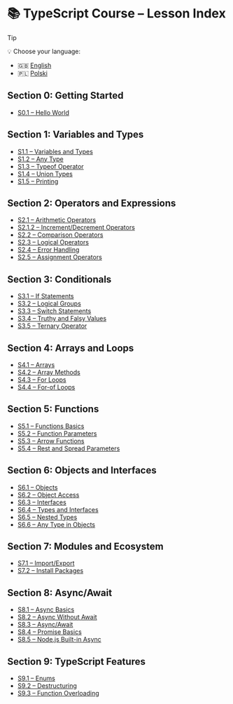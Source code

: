 # 📚 TypeScript Course – Lesson Index

> [!TIP]
> 💡 Choose your language:
>
> - 🇬🇧 [English](./README.md)
> - 🇵🇱 [Polski](./README.pl.md)

## Section 0: Getting Started

- [S0.1 – Hello World](./0-base/1-hello-world.ts)

## Section 1: Variables and Types

- [S1.1 – Variables and Types](./1-variables-and-types/1-vars-types.ts)
- [S1.2 – Any Type](./1-variables-and-types/2-any.ts)
- [S1.3 – Typeof Operator](./1-variables-and-types/3-typeof.ts)
- [S1.4 – Union Types](./1-variables-and-types/4-union-types.ts)
- [S1.5 – Printing](./1-variables-and-types/5-printing.ts)

## Section 2: Operators and Expressions

- [S2.1 – Arithmetic Operators](./2-operators-and-expressions/1-arithmetic.ts)
- [S2.1.2 – Increment/Decrement Operators](./2-operators-and-expressions/1.2-increment-decrement.ts)
- [S2.2 – Comparison Operators](./2-operators-and-expressions/2-comparison.ts)
- [S2.3 – Logical Operators](./2-operators-and-expressions/3-logic.ts)
- [S2.4 – Error Handling](./2-operators-and-expressions/4-error-handling.ts)
- [S2.5 – Assignment Operators](./2-operators-and-expressions/5-assignment.ts)

## Section 3: Conditionals

- [S3.1 – If Statements](./3-conditionals/1-if-statement.ts)
- [S3.2 – Logical Groups](./3-conditionals/2-logical-groups.ts)
- [S3.3 – Switch Statements](./3-conditionals/3-switch-statements.ts)
- [S3.4 – Truthy and Falsy Values](./3-conditionals/4-truthy-falsy.ts)
- [S3.5 – Ternary Operator](./3-conditionals/5-ternary.ts)

## Section 4: Arrays and Loops

- [S4.1 – Arrays](./4-arrays-and-loops/1-arrays.ts)
- [S4.2 – Array Methods](./4-arrays-and-loops/2-array-methods.ts)
- [S4.3 – For Loops](./4-arrays-and-loops/3-for-loop.ts)
- [S4.4 – For-of Loops](./4-arrays-and-loops/4-for-of-loops.ts)

## Section 5: Functions

- [S5.1 – Functions Basics](./5-functions/1-functions.ts)
- [S5.2 – Function Parameters](./5-functions/2-function-params.ts)
- [S5.3 – Arrow Functions](./5-functions/3-arrow-functions.ts)
- [S5.4 – Rest and Spread Parameters](./5-functions/4-rest-spread-params.ts)

## Section 6: Objects and Interfaces

- [S6.1 – Objects](./6-objects-interfaces/1-objects.ts)
- [S6.2 – Object Access](./6-objects-interfaces/2-object-access.ts)
- [S6.3 – Interfaces](./6-objects-interfaces/3-interfaces.ts)
- [S6.4 – Types and Interfaces](./6-objects-interfaces/4-types-and-interfaces.ts)
- [S6.5 – Nested Types](./6-objects-interfaces/5-nested-types.ts)
- [S6.6 – Any Type in Objects](./6-objects-interfaces/6-any.ts)

## Section 7: Modules and Ecosystem

- [S7.1 – Import/Export](./7-modules-and-ecosystem/1-import-export.ts)
- [S7.2 – Install Packages](./7-modules-and-ecosystem/2-install-packages.ts)

## Section 8: Async/Await

- [S8.1 – Async Basics](./8-async-await/1-async-basic.ts)
- [S8.2 – Async Without Await](./8-async-await/2-async-without-await.ts)
- [S8.3 – Async/Await](./8-async-await/3-async-await.ts)
- [S8.4 – Promise Basics](./8-async-await/promises-basics.ts)
- [S8.5 – Node.js Built-in Async](./8-async-await/4-nodejs-builtin-async.ts)

## Section 9: TypeScript Features

- [S9.1 – Enums](./9-ts-features/1-enums.ts)
- [S9.2 – Destructuring](./9-ts-features/2-destructuring.ts)
- [S9.3 – Function Overloading](./9-ts-features/3-function-overloading.ts)
